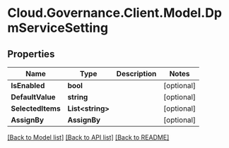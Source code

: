 # Cloud.Governance.Client.Model.DpmServiceSetting
## Properties

Name | Type | Description | Notes
------------ | ------------- | ------------- | -------------
**IsEnabled** | **bool** |  | [optional] 
**DefaultValue** | **string** |  | [optional] 
**SelectedItems** | **List&lt;string&gt;** |  | [optional] 
**AssignBy** | **AssignBy** |  | [optional] 

[[Back to Model list]](../README.md#documentation-for-models) [[Back to API list]](../README.md#documentation-for-api-endpoints) [[Back to README]](../README.md)

